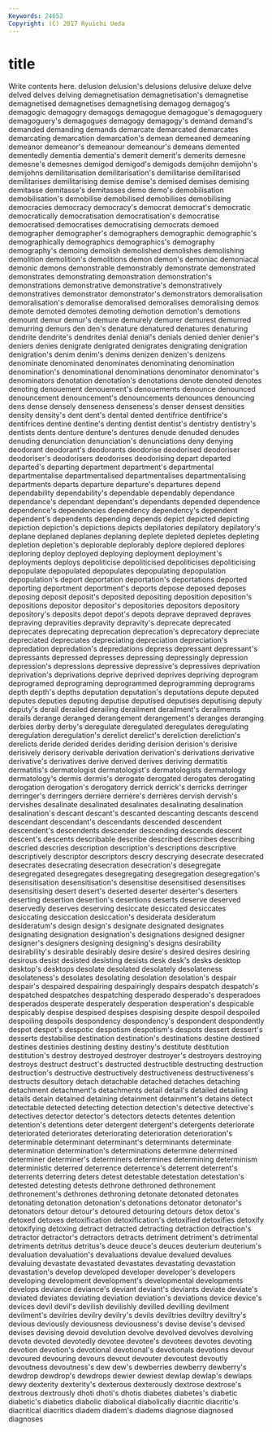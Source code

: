 ```yaml
---
Keywords: 24652 
Copyright: (C) 2017 Ryuichi Ueda
---
```


# title

Write contents here.
 delusion delusion's delusions
delusive deluxe delve delved delves delving demagnetisation demagnetisation's demagnetise demagnetised
demagnetises demagnetising demagog demagog's demagogic demagogry demagogs demagogue demagogue's demagoguery
demagoguery's demagogues demagogy demagogy's demand demand's demanded demanding demands demarcate
demarcated demarcates demarcating demarcation demarcation's demean demeaned demeaning demeanor demeanor's
demeanour demeanour's demeans demented dementedly dementia dementia's demerit demerit's demerits
demesne demesne's demesnes demigod demigod's demigods demijohn demijohn's demijohns demilitarisation
demilitarisation's demilitarise demilitarised demilitarises demilitarising demise demise's demised demises demising
demitasse demitasse's demitasses demo demo's demobilisation demobilisation's demobilise demobilised demobilises
demobilising democracies democracy democracy's democrat democrat's democratic democratically democratisation democratisation's
democratise democratised democratises democratising democrats demoed demographer demographer's demographers demographic
demographic's demographically demographics demographics's demography demography's demoing demolish demolished demolishes
demolishing demolition demolition's demolitions demon demon's demoniac demoniacal demonic demons
demonstrable demonstrably demonstrate demonstrated demonstrates demonstrating demonstration demonstration's demonstrations demonstrative
demonstrative's demonstratively demonstratives demonstrator demonstrator's demonstrators demoralisation demoralisation's demoralise demoralised
demoralises demoralising demos demote demoted demotes demoting demotion demotion's demotions
demount demur demur's demure demurely demurer demurest demurred demurring demurs
den den's denature denatured denatures denaturing dendrite dendrite's dendrites denial
denial's denials denied denier denier's deniers denies denigrate denigrated denigrates
denigrating denigration denigration's denim denim's denims denizen denizen's denizens denominate
denominated denominates denominating denomination denomination's denominational denominations denominator denominator's denominators
denotation denotation's denotations denote denoted denotes denoting denouement denouement's denouements
denounce denounced denouncement denouncement's denouncements denounces denouncing dens dense densely
denseness denseness's denser densest densities density density's dent dent's dental
dented dentifrice dentifrice's dentifrices dentine dentine's denting dentist dentist's dentistry
dentistry's dentists dents denture denture's dentures denude denuded denudes denuding
denunciation denunciation's denunciations deny denying deodorant deodorant's deodorants deodorise deodorised
deodoriser deodoriser's deodorisers deodorises deodorising depart departed departed's departing department
department's departmental departmentalise departmentalised departmentalises departmentalising departments departs departure departure's
departures depend dependability dependability's dependable dependably dependance dependance's dependant dependant's
dependants depended dependence dependence's dependencies dependency dependency's dependent dependent's dependents
depending depends depict depicted depicting depiction depiction's depictions depicts depilatories
depilatory depilatory's deplane deplaned deplanes deplaning deplete depleted depletes depleting
depletion depletion's deplorable deplorably deplore deplored deplores deploring deploy deployed
deploying deployment deployment's deployments deploys depoliticise depoliticised depoliticises depoliticising depopulate
depopulated depopulates depopulating depopulation depopulation's deport deportation deportation's deportations deported
deporting deportment deportment's deports depose deposed deposes deposing deposit deposit's
deposited depositing deposition deposition's depositions depositor depositor's depositories depositors depository
depository's deposits depot depot's depots deprave depraved depraves depraving depravities
depravity depravity's deprecate deprecated deprecates deprecating deprecation deprecation's deprecatory depreciate
depreciated depreciates depreciating depreciation depreciation's depredation depredation's depredations depress depressant
depressant's depressants depressed depresses depressing depressingly depression depression's depressions depressive
depressive's depressives deprivation deprivation's deprivations deprive deprived deprives depriving deprogram
deprogramed deprograming deprogrammed deprogramming deprograms depth depth's depths deputation deputation's
deputations depute deputed deputes deputies deputing deputise deputised deputises deputising
deputy deputy's derail derailed derailing derailment derailment's derailments derails derange
deranged derangement derangement's deranges deranging derbies derby derby's deregulate deregulated
deregulates deregulating deregulation deregulation's derelict derelict's dereliction dereliction's derelicts deride
derided derides deriding derision derision's derisive derisively derisory derivable derivation
derivation's derivations derivative derivative's derivatives derive derived derives deriving dermatitis
dermatitis's dermatologist dermatologist's dermatologists dermatology dermatology's dermis dermis's derogate derogated
derogates derogating derogation derogation's derogatory derrick derrick's derricks derringer derringer's
derringers derrière derrière's derrières dervish dervish's dervishes desalinate desalinated desalinates
desalinating desalination desalination's descant descant's descanted descanting descants descend descendant
descendant's descendants descended descendent descendent's descendents descender descending descends descent
descent's descents describable describe described describes describing descried descries description
description's descriptions descriptive descriptively descriptor descriptors descry descrying desecrate desecrated
desecrates desecrating desecration desecration's desegregate desegregated desegregates desegregating desegregation desegregation's
desensitisation desensitisation's desensitise desensitised desensitises desensitising desert desert's deserted deserter
deserter's deserters deserting desertion desertion's desertions deserts deserve deserved deservedly
deserves deserving desiccate desiccated desiccates desiccating desiccation desiccation's desiderata desideratum
desideratum's design design's designate designated designates designating designation designation's designations
designed designer designer's designers designing designing's designs desirability desirability's desirable
desirably desire desire's desired desires desiring desirous desist desisted desisting
desists desk desk's desks desktop desktop's desktops desolate desolated desolately
desolateness desolateness's desolates desolating desolation desolation's despair despair's despaired despairing
despairingly despairs despatch despatch's despatched despatches despatching desperado desperado's desperadoes
desperados desperate desperately desperation desperation's despicable despicably despise despised despises
despising despite despoil despoiled despoiling despoils despondency despondency's despondent despondently
despot despot's despotic despotism despotism's despots dessert dessert's desserts destabilise
destination destination's destinations destine destined destines destinies destining destiny destiny's
destitute destitution destitution's destroy destroyed destroyer destroyer's destroyers destroying destroys
destruct destruct's destructed destructible destructing destruction destruction's destructive destructively destructiveness
destructiveness's destructs desultory detach detachable detached detaches detaching detachment detachment's
detachments detail detail's detailed detailing details detain detained detaining detainment
detainment's detains detect detectable detected detecting detection detection's detective detective's
detectives detector detector's detectors detects detentes detention detention's detentions deter
detergent detergent's detergents deteriorate deteriorated deteriorates deteriorating deterioration deterioration's determinable
determinant determinant's determinants determinate determination determination's determinations determine determined determiner
determiner's determiners determines determining determinism deterministic deterred deterrence deterrence's deterrent
deterrent's deterrents deterring deters detest detestable detestation detestation's detested detesting
detests dethrone dethroned dethronement dethronement's dethrones dethroning detonate detonated detonates
detonating detonation detonation's detonations detonator detonator's detonators detour detour's detoured
detouring detours detox detox's detoxed detoxes detoxification detoxification's detoxified detoxifies
detoxify detoxifying detoxing detract detracted detracting detraction detraction's detractor detractor's
detractors detracts detriment detriment's detrimental detriments detritus detritus's deuce deuce's
deuces deuterium deuterium's devaluation devaluation's devaluations devalue devalued devalues devaluing
devastate devastated devastates devastating devastation devastation's develop developed developer developer's
developers developing development development's developmental developments develops deviance deviance's deviant
deviant's deviants deviate deviate's deviated deviates deviating deviation deviation's deviations
device device's devices devil devil's devilish devilishly devilled devilling devilment
devilment's devilries devilry devilry's devils deviltries deviltry deviltry's devious deviously
deviousness deviousness's devise devise's devised devises devising devoid devolution devolve
devolved devolves devolving devote devoted devotedly devotee devotee's devotees devotes
devoting devotion devotion's devotional devotional's devotionals devotions devour devoured devouring
devours devout devouter devoutest devoutly devoutness devoutness's dew dew's dewberries
dewberry dewberry's dewdrop dewdrop's dewdrops dewier dewiest dewlap dewlap's dewlaps
dewy dexterity dexterity's dexterous dexterously dextrose dextrose's dextrous dextrously dhoti
dhoti's dhotis diabetes diabetes's diabetic diabetic's diabetics diabolic diabolical diabolically
diacritic diacritic's diacritical diacritics diadem diadem's diadems diagnose diagnosed diagnoses
